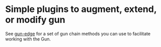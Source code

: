 # Simple plugins to augment, extend, or modify gun


See [gun-edge](https://github.com/kristianmandrup/gun-edge) for a set of gun chain methods you can use to 
facilitate working with the Gun.


